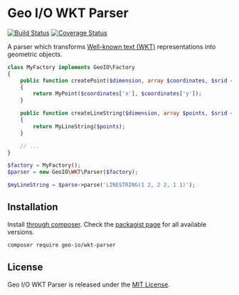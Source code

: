 Geo I/O WKT Parser
==================

[![Build Status](https://travis-ci.org/geo-io/wkt-parser.svg?branch=master)](https://travis-ci.org/geo-io/wkt-parser)
[![Coverage Status](https://img.shields.io/coveralls/geo-io/wkt-parser.svg?style=flat)](https://coveralls.io/r/geo-io/wkt-parser)

A parser which transforms
[Well-known text (WKT)](http://en.wikipedia.org/wiki/Well-known_text)
representations into geometric objects.

```php
class MyFactory implements GeoIO\Factory
{
    public function createPoint($dimension, array $coordinates, $srid = null)
    {
        return MyPoint($coordinates['x'], $coordinates['y']);
    }

    public function createLineString($dimension, array $points, $srid = null)
    {
        return MyLineString($points);
    }

    // ...
}

$factory = MyFactory();
$parser = new GeoIO\WKT\Parser($factory);

$myLineString = $parse->parse('LINESTRING(1 2, 2 2, 1 1)');
```

Installation
------------

Install [through composer](http://getcomposer.org). Check the
[packagist page](https://packagist.org/packages/geo-io/wkt-parser) for all
available versions.

```bash
composer require geo-io/wkt-parser
```

License
-------

Geo I/O WKT Parser is released under the [MIT License](LICENSE).
